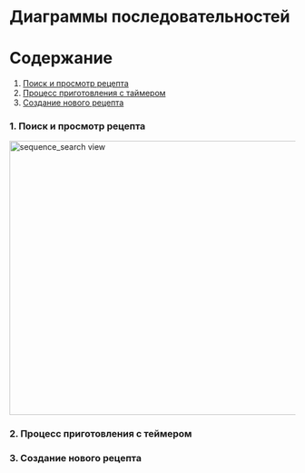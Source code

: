 # Диаграммы последовательностей

# Содержание
1. [Поиск и просмотр рецепта](#1)
2. [Процесс приготовления с таймером](#2)
3. [Создание нового рецепта](#3)


### 1. Поиск и просмотр рецепта<a name="1"></a>

<img width="1125" height="483" alt="sequence_search view" src="https://github.com/user-attachments/assets/6e128e61-6a1b-4eab-904f-145b26a03472" />

### 2. Процесс приготовления с теймером<a name="2"></a>



### 3. Создание нового рецепта<a name="3"></a>

